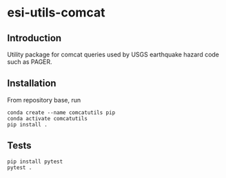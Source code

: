 # esi-utils-comcat

## Introduction

Utility package for comcat queries used by USGS earthquake hazard code such as PAGER.

## Installation

From repository base, run
```
conda create --name comcatutils pip
conda activate comcatutils
pip install .
```

## Tests

```
pip install pytest
pytest .
```